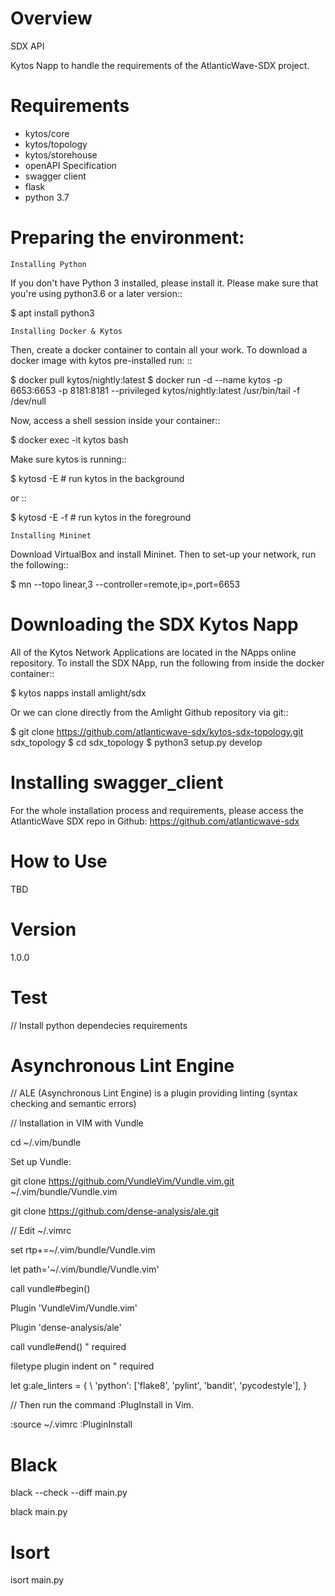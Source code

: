 Overview
========
SDX API

Kytos Napp to handle the requirements of the AtlanticWave-SDX project.

Requirements
============

* kytos/core
* kytos/topology
* kytos/storehouse
* openAPI Specification
* swagger client
* flask
* python 3.7

Preparing the environment:
==========================

``Installing Python``

If you don't have Python 3 installed, please install it. Please make sure that you're using python3.6
or a later version::

$ apt install python3

``Installing Docker & Kytos``

Then, create a docker container to contain all your work. To download a docker image with kytos pre-installed run: ::

$ docker pull kytos/nightly:latest
$ docker run -d --name kytos -p 6653:6653 -p 8181:8181 --privileged kytos/nightly:latest /usr/bin/tail -f /dev/null

Now, access a shell session inside your container::

$ docker exec -it kytos bash

Make sure kytos is running::

$ kytosd -E # run kytos in the background

or ::

$ kytosd -E -f # run kytos in the foreground

``Installing Mininet``

Download VirtualBox and install Mininet. Then to set-up your network, run the following::

$ mn --topo linear,3 --controller=remote,ip=,port=6653



Downloading the SDX Kytos Napp
================================


All of the Kytos Network Applications are located in the NApps online repository. To install the SDX NApp, run the
following from inside the docker container::

$ kytos napps install amlight/sdx

Or we can clone directly from the Amlight Github repository via git::

$ git clone https://github.com/atlanticwave-sdx/kytos-sdx-topology.git sdx_topology
$ cd sdx_topology
$ python3 setup.py develop


Installing swagger_client
==========================

For the whole installation process and requirements, please access
the AtlanticWave SDX repo in Github: https://github.com/atlanticwave-sdx

How to Use
==========

TBD


Version
=======

1.0.0

# Test

// Install python dependecies requirements

# Asynchronous Lint Engine

// ALE (Asynchronous Lint Engine) is a plugin providing linting (syntax checking and semantic errors)

// Installation in VIM with Vundle

cd ~/.vim/bundle

Set up Vundle:

git clone https://github.com/VundleVim/Vundle.vim.git ~/.vim/bundle/Vundle.vim

git clone https://github.com/dense-analysis/ale.git

// Edit ~/.vimrc

set rtp+=~/.vim/bundle/Vundle.vim

let path='~/.vim/bundle/Vundle.vim'

call vundle#begin()

Plugin 'VundleVim/Vundle.vim'

Plugin 'dense-analysis/ale'

call vundle#end()            " required

filetype plugin indent on    " required

let g:ale_linters = {
        \   'python': ['flake8', 'pylint', 'bandit', 'pycodestyle'],
        \}


// Then run the command :PlugInstall in Vim.

:source ~/.vimrc
:PluginInstall

# Black

black --check --diff main.py

black main.py

# Isort

isort main.py
